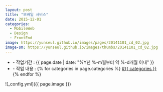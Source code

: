 ```yaml
---
layout: post
title: "모바일 서비스"
date: 2015-12-01
categories:
  - MobileWeb
  - Design
  - FrontEnd
image: https://yunseul.github.io/images/pages/20141101_cd_02.jpg
image-sm: https://yunseul.github.io/images/thumbs/20141101_cd_02.jpg
---
```


<ul class="inform">
	<li class="preview__date" itemprop="datePublished" datetime="{{ page.date | date_to_xmlschema }}">- 작업기간 : {{ page.date | date: "%Y년 %-m월부터 약 %-d개월 이내" }}</li>
	<li class="preview__catetory" itemprop="catetory">- 작업 내용 :
		{% for categories in page.categories %}
           <a href="/category/{{ categories }}/">#{{ categories }}</a>     
      	{% endfor %}</li>
</ul>

![_config.yml]({{ page.image }})


